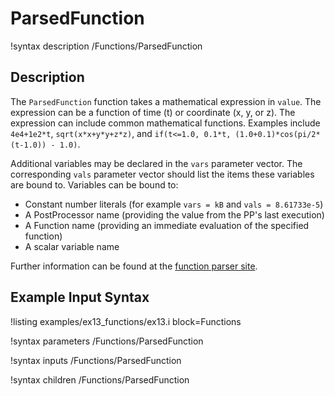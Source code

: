 # ParsedFunction

!syntax description /Functions/ParsedFunction

## Description

The `ParsedFunction` function takes a mathematical expression in `value`.  The
expression can be a function of time (t) or coordinate (x, y, or z).  The expression
can include common mathematical functions.  Examples include `4e4+1e2*t`,
`sqrt(x*x+y*y+z*z)`, and `if(t<=1.0, 0.1*t, (1.0+0.1)*cos(pi/2*(t-1.0)) - 1.0)`.

Additional variables may be declared in the `vars` parameter vector. The
corresponding `vals` parameter vector should list the items these variables are
bound to. Variables can be bound to:

- Constant number literals (for example `vars = kB` and `vals = 8.61733e-5`)
- A PostProcessor name (providing the value from the PP's last execution)
- A Function name (providing an immediate evaluation of the specified function)
- A scalar variable name

Further information can be found at the
[function parser site](http://warp.povusers.org/FunctionParser/).

## Example Input Syntax

!listing examples/ex13_functions/ex13.i block=Functions

!syntax parameters /Functions/ParsedFunction

!syntax inputs /Functions/ParsedFunction

!syntax children /Functions/ParsedFunction
